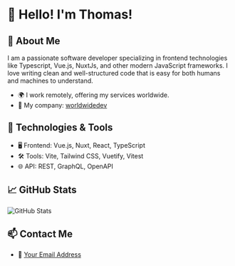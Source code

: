 # 👋 Hello! I'm Thomas!

## 🚀 About Me

I am a passionate software developer specializing in frontend technologies like Typescript, Vue.js, NuxtJs, and other modern JavaScript frameworks. I love writing clean and well-structured code that is easy for both humans and machines to understand.

- 🌍 I work remotely, offering my services worldwide.
- 💼 My company: [worldwidedev](https://world-wide.dev)

## 🔧 Technologies & Tools

- 🖥️ Frontend: Vue.js, Nuxt, React, TypeScript
- 🛠️ Tools: Vite, Tailwind CSS, Vuetify, Vitest
- 🌐 API: REST, GraphQL, OpenAPI

## 📈 GitHub Stats

![GitHub Stats](https://github-readme-stats.vercel.app/api?username=tlallinger&show_icons=true&theme=radical)

## 📫 Contact Me

- 📧 [Your Email Address](mailto:yourthomas@world-wide.dev)
